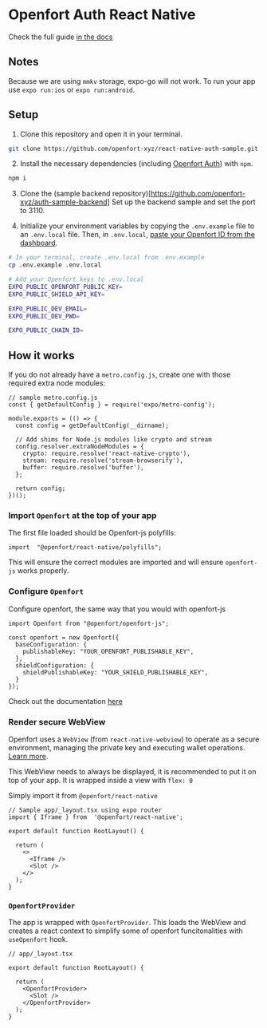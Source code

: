 
# Openfort Auth React Native

Check the full guide [in the docs](https://www.openfort.xyz/docs/guides/javascript/react-native)

## Notes
Because we are using `mmkv` storage, expo-go will not work. To run your app use `expo run:ios` or `expo run:android`.

## Setup

1. Clone this repository and open it in your terminal. 
```sh
git clone https://github.com/openfort-xyz/react-native-auth-sample.git
```

2. Install the necessary dependencies (including [Openfort Auth](https://www.npmjs.com/package/@openfort/openfort-js)) with `npm`.
```sh
npm i 
```

3. Clone the (sample backend repository)[https://github.com/openfort-xyz/auth-sample-backend]
    Set up the backend sample and set the port to 3110.

4. Initialize your environment variables by copying the `.env.example` file to an `.env.local` file. Then, in `.env.local`, [paste your Openfort ID from the dashboard](https://www.openfort.xyz/docs/api-keys).
```sh
# In your terminal, create .env.local from .env.example
cp .env.example .env.local

# Add your Openfort keys to .env.local
EXPO_PUBLIC_OPENFORT_PUBLIC_KEY=
EXPO_PUBLIC_SHIELD_API_KEY=

EXPO_PUBLIC_DEV_EMAIL=
EXPO_PUBLIC_DEV_PWD=

EXPO_PUBLIC_CHAIN_ID=
```


## How it works

If you do not already have a `metro.config.js`, create one with those required extra node modules:
```
// sample metro.config.js
const { getDefaultConfig } = require('expo/metro-config');

module.exports = (() => {
  const config = getDefaultConfig(__dirname);

  // Add shims for Node.js modules like crypto and stream
  config.resolver.extraNodeModules = {
    crypto: require.resolve('react-native-crypto'),
    stream: require.resolve('stream-browserify'),
    buffer: require.resolve('buffer'),
  };

  return config;
})();

```
### Import `Openfort` at the top of your app
The first file loaded should be Openfort-js polyfills: 
```
import  "@openfort/react-native/polyfills";
```
This will ensure the correct modules are imported and will ensure `openfort-js` works properly.

### Configure `Openfort`

Configure openfort, the same way that you would with openfort-js
```
import Openfort from "@openfort/openfort-js";

const openfort = new Openfort({
  baseConfiguration: {
    publishableKey: "YOUR_OPENFORT_PUBLISHABLE_KEY",
  },
  shieldConfiguration: {
    shieldPublishableKey: "YOUR_SHIELD_PUBLISHABLE_KEY",
  }
});
```
Check out the documentation [here](https://www.openfort.xyz/docs/guides/getting-started#4-import-openfort-into-your-app)

### Render secure WebView

Openfort uses a `WebView` (from `react-native-webview`) to operate as a secure environment, managing the private key and executing wallet operations. [Learn more](https://www.openfort.xyz/docs/security#embedded-self-custodial-signer).

This WebView needs to always be displayed, it is recommended to put it on top of your app. It is wrapped inside a view with `flex: 0`

Simply import it from `@openfort/react-native`

```
// Sample app/_layout.tsx using expo router
import { Iframe } from  '@openfort/react-native';

export default function RootLayout() {

  return (
    <>
      <Iframe />
      <Slot />
    </>
  );
}
```

### `OpenfortProvider`

The app is wrapped with `OpenfortProvider`. This loads the WebView and creates a react context to simplify some of openfort funcitonalities with `useOpenfort` hook.

```
// app/_layout.tsx

export default function RootLayout() {

  return (
    <OpenfortProvider>
      <Slot />
    </OpenfortProvider>
  );
}
```
